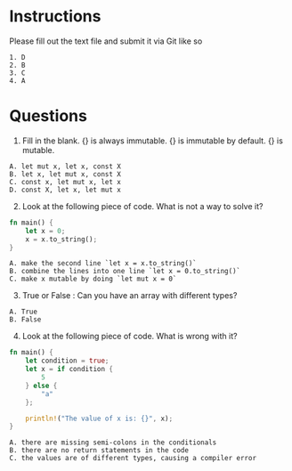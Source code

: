 # Instructions
Please fill out the text file and submit it via Git like so
```
1. D
2. B
3. C
4. A
```

# Questions

1. Fill in the blank. {} is always immutable. {} is immutable by default. {} is mutable.
```
A. let mut x, let x, const X
B. let x, let mut x, const X
C. const x, let mut x, let x
D. const X, let x, let mut x
```
2. Look at the following piece of code. What is not a way to solve it? 
```Rust
fn main() {
    let x = 0;
    x = x.to_string();
}
```
```
A. make the second line `let x = x.to_string()`
B. combine the lines into one line `let x = 0.to_string()`
C. make x mutable by doing `let mut x = 0`
```
3. True or False : Can you have an array with different types? 
```
A. True
B. False
```
4. Look at the following piece of code. What is wrong with it?
```Rust
fn main() {
    let condition = true;
    let x = if condition {
        5
    } else {
        "a"
    };

    println!("The value of x is: {}", x);
}
```
```
A. there are missing semi-colons in the conditionals
B. there are no return statements in the code
C. the values are of different types, causing a compiler error
```
